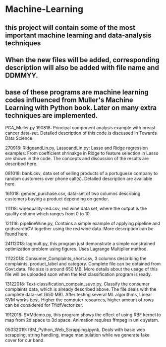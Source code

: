 # Machine-Learning
this project will contain some of the most important machine learning and data-analysis techniques
----------------------------------------------------------------------------------------------------
When the new files will be added, corresponding description will also be added with file name and DDMMYY.
-----------------------------------------------------------------------------------------------------------
base of these programs are machine learning codes influenced from Muller's Machine Learning with Python book. Later on many extra techniques are implemented.
-------------------------------------------------------------------------------------------------------------------------------------------------------------
PCA_Muller.py 190818: Principal component analysis example with breast cancer data-set. Detailed description of this code is discussed in Towards Data Science.

270918: RidgeandLin.py, LassoandLin.py: Lasso and Ridge regression examples: From coefficient shrinakge in Ridge to feature selection in Lasso are shown in the code. The concepts and discussion of the results are described here.

081018: bank.csv, data set of selling products of a portuguese company to random customers over phone call(s). Detailed description are available here.

161018: gender_purchase.csv, data-set of two columns describing customers buying a product depending on gender.

111118: winequality-red.csv, red wine data set, where the output is the quality column which ranges from 0 to 10.

121118: pipelineWine.py, Contains a simple example of applying pipeline and gridsearchCV together using the red wine data. More description can be found here.

24112018: lagmult.py, this program just demonstrate a simple constrained optimization problem using figures. Uses Lagrange Multiplier method.

11122018: Consumer_Complaints_short.csv, 3 columns describing the complaints, product_label and category. Complete file can be obtained from Govt.data. File size is around 650 MB. More details about the usage of this file will be uploaded soon when the text classification program is ready.

13122018: Text-classification_compain_suvo.py, Classify the consumer complaints data, which is already described above. The file deals with the complete data-set (650 MB). After testing several ML algorithms, Linear SVM works best. Higher the computer resources, higher amount of rows can be considered for TfidfVectorizer.

1912018: SVMdemo.py, this program shows the effect of using RBF kernel to map from 2d space to 3d space. Animation requires ffmpeg in unix system.

05032019: IBM_Python_Web_Scrapping.ipynb, Deals with basic web scrapping, string handling, image manipulation while we generate fake cover for our band.

